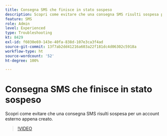 ```yaml
---
title: Consegna SMS che finisce in stato sospeso
description: Scopri come evitare che una consegna SMS risulti sospesa per un account esterno appena creato.
feature: SMS
role: Admin
level: Experienced
type: Troubleshooting
kt: 8429
exl-id: f6030e69-143e-40fa-838d-107e3ca3f4ad
source-git-commit: 13f7ab2dd41216a603a22f181dc4d06302c5918a
workflow-type: ht
source-wordcount: '52'
ht-degree: 100%

---
```


# Consegna SMS che finisce in stato sospeso

Scopri come evitare che una consegna SMS risulti sospesa per un account esterno appena creato.

>[!VIDEO](https://video.tv.adobe.com/v/335986?quality=12&learn=on)
